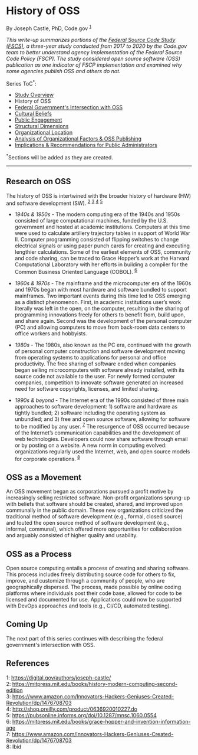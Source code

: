 # History of OSS
By Joseph Castle, PhD, Code.gov <sup>[1](#fn1)</sup>

*This write-up summarizes portions of the [Federal Source Code Study (FSCS)](https://github.com/GSA/code-gov/blob/master/docs/FederalSourceCodeStudy/FederalSourceCodeStudy.pdf), a three-year study conducted from 2017 to 2020 by the Code.gov team to better understand agency implementation of the Federal Source Code Policy (FSCP). The study considered open source software (OSS) publication as one indicator of FSCP implementation and examined why some agencies publish OSS and others do not.*

Series ToC<sup>*</sup>:
- [Study Overview](study_overview.md)
- History of OSS
- [Federal Government's Intersection with OSS](#)
- [Cultural Beliefs](#)
- [Public Engagement](#)
- [Structural Dimensions](#)
- [Organizational Location](#)
- [Analysis of Organizational Factors & OSS Publishing](#)
- [Implications & Recommendations for Public Administrators](#)

<sup>*</sup>Sections will be added as they are created.

---

## Research on OSS

The history of OSS is intertwined with the broader history of hardware (HW) and software development (SW). <sup>[2](#fn2)</sup> <sup>[3](#fn3)</sup> <sup>[4](#fn4)</sup> <sup>[5](#fn5)</sup>

- *1940s & 1950s* - The modern computing era of the 1940s and 1950s consisted of large computational machines, funded by the U.S. government and hosted at academic institutions. Computers at this time were used to calculate artillery trajectory tables in support of World War II. Computer programming consisted of flipping switches to change electrical signals or using paper punch cards for creating and executing lengthier calculations. Some of the earliest elements of OSS, community and code sharing, can be traced to Grace Hopper’s work at the Harvard Computational Laboratory with her efforts in building a compiler for the Common Business Oriented Language (COBOL). <sup>[6](#fn6)</sup>  

- *1960s & 1970s* - The mainframe and the microcomputer era of the 1960s and 1970s began with most hardware and software bundled to support mainframes. Two important events during this time led to OSS emerging as a distinct phenomenon. First, in academic institutions user’s work literally was left in the open, on the computer, resulting in the sharing of programming innovations freely for others to benefit from, build upon, and share again. Second was the development of the personal computer (PC) and allowing computers to move from back-room data centers to office workers and hobbyists.

- *1980s* - The 1980s, also known as the PC era, continued with the growth of personal computer construction and software development moving from operating systems to applications for personal and office productivity. The free sharing of software ended when companies began selling microcomputers with software already installed, with its source code not available to the user. For newly formed computer companies, competition to innovate software generated an increased need for software copyrights, licenses, and limited sharing.

- *1990s & beyond* - The Internet era of the 1990s consisted of three main approaches to software development: 1) software and hardware as tightly bundled; 2) software including the operating system as unbundled; and 3) free and open source software, allowing for software to be modified by any user. <sup>[7](#fn7)</sup> The resurgence of OSS occurred because of the Internet’s communication capabilities and the development of web technologies. Developers could now share software through email or by posting on a website. A new norm in computing evolved: organizations regularly used the Internet, web, and open source models for corporate operations. <sup>[8](#fn8)</sup>

## OSS as a Movement

An OSS movement began as corporations pursued a profit motive by increasingly selling restricted software. Non-profit organizations sprung-up with beliefs that software should be created, shared, and improved upon communally in the public domain. These new organizations criticized the traditional method of software development (e.g., formal, closed source) and touted the open source method of software development (e.g., informal, communal), which offered more opportunities for collaboration and arguably consisted of higher quality and usability.

## OSS as a Process

Open source computing entails a process of creating and sharing software. This process includes freely distributing source code for others to fix, improve, and customize through a community of people, who are geographically dispersed. The process, made possible by online coding platforms where individuals post their code base, allowed for code to be licensed and documented for use. Applications could now be supported with DevOps approaches and tools (e.g., CI/CD, automated testing).

## Coming Up

The next part of this series continues with describing the federal government's intersection with OSS.

## References

<a name='fn1'>1</a>: https://digital.gov/authors/joseph-castle/  
<a name='fn2'>2</a>: https://mitpress.mit.edu/books/history-modern-computing-second-edition  
<a name='fn3'>3</a>: https://www.amazon.com/Innovators-Hackers-Geniuses-Created-Revolution/dp/1476708703  
<a name='fn4'>4</a>: http://shop.oreilly.com/product/0636920010227.do  
<a name='fn5'>5</a>: https://pubsonline.informs.org/doi/10.1287/mnsc.1060.0554  
<a name='fn6'>6</a>: https://mitpress.mit.edu/books/grace-hopper-and-invention-information-age  
<a name='fn7'>7</a>: https://www.amazon.com/Innovators-Hackers-Geniuses-Created-Revolution/dp/1476708703  
<a name='fn8'>8</a>: Ibid  